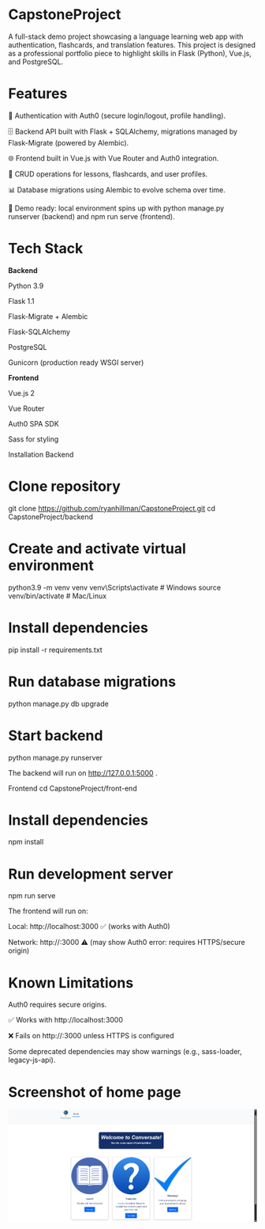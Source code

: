 # CapstoneProject

A full-stack demo project showcasing a language learning web app with authentication, flashcards, and translation features. This project is designed as a professional portfolio piece to highlight skills in Flask (Python), Vue.js, and PostgreSQL.

# Features

🔑 Authentication with Auth0 (secure login/logout, profile handling).

🗄 Backend API built with Flask + SQLAlchemy, migrations managed by Flask-Migrate (powered by Alembic).

🌐 Frontend built in Vue.js with Vue Router and Auth0 integration.

📝 CRUD operations for lessons, flashcards, and user profiles.

📊 Database migrations using Alembic to evolve schema over time.

🎯 Demo ready: local environment spins up with python manage.py runserver (backend) and npm run serve (frontend).

# Tech Stack
**Backend**

Python 3.9

Flask 1.1

Flask-Migrate + Alembic

Flask-SQLAlchemy

PostgreSQL

Gunicorn (production ready WSGI server)

**Frontend**

Vue.js 2

Vue Router

Auth0 SPA SDK

Sass for styling

Installation
Backend
# Clone repository
git clone https://github.com/ryanhillman/CapstoneProject.git
cd CapstoneProject/backend

# Create and activate virtual environment
python3.9 -m venv venv
venv\Scripts\activate   # Windows
source venv/bin/activate  # Mac/Linux

# Install dependencies
pip install -r requirements.txt

# Run database migrations
python manage.py db upgrade

# Start backend
python manage.py runserver


The backend will run on http://127.0.0.1:5000
.

Frontend
cd CapstoneProject/front-end

# Install dependencies
npm install

# Run development server
npm run serve


The frontend will run on:

Local: http://localhost:3000
 ✅ (works with Auth0)

Network: http://<your-ip>:3000 ⚠️ (may show Auth0 error: requires HTTPS/secure origin)

# Known Limitations

Auth0 requires secure origins.

✅ Works with http://localhost:3000

❌ Fails on http://<LAN-IP>:3000 unless HTTPS is configured

Some deprecated dependencies may show warnings (e.g., sass-loader, legacy-js-api).

# Screenshot of home page

![App Screenshot](./screenshot.png)


